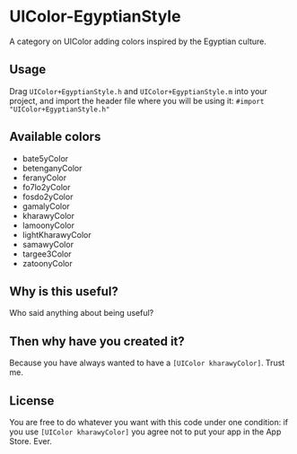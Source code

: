 # UIColor-EgyptianStyle

A category on UIColor adding colors inspired by the Egyptian culture.

## Usage

Drag `UIColor+EgyptianStyle.h` and `UIColor+EgyptianStyle.m` into your project, and import the header file where you will be using it: `#import "UIColor+EgyptianStyle.h"
`

## Available colors

* bate5yColor
* betenganyColor
* feranyColor
* fo7lo2yColor
* fosdo2yColor
* gamalyColor
* kharawyColor
* lamoonyColor
* lightKharawyColor
* samawyColor
* targee3Color
* zatoonyColor

## Why is this useful?

Who said anything about being useful?

## Then why have you created it?

Because you have always wanted to have a `[UIColor kharawyColor]`. Trust me.

## License

You are free to do whatever you want with this code under one condition: if you use `[UIColor kharawyColor]` you agree not to put your app in the App Store. Ever.